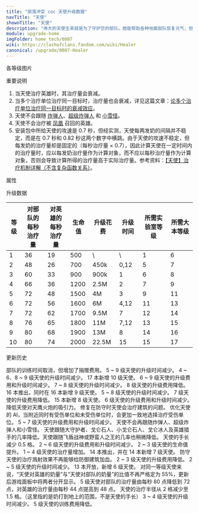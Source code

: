 ```yaml
---
title: "部落冲突 coc 天使升级数据"
navTitle: "天使"
shownTitle: "天使"
description: "伟大的天使生来就是为了守护您的部队。她能帮助各种地面部队恢复元气，但要记得小心保护天使免受防空火箭的袭击！"
module: upgrade-home
imgFolder: home_tech/0007
wiki: https://clashofclans.fandom.com/wiki/Healer
canonical: /upgrade/0007-Healer
---
```


<UnitInfo :folder="$frontmatter.imgFolder" imgSrc="Healer_info.png" :imgAlt="$frontmatter.navTitle" :description="$frontmatter.description" />

<SmallTitle>各等级图片</SmallTitle>

<Panel>
    <UnitImgGroup :folder="$frontmatter.imgFolder">
        <UnitImg imgTitle="1 - 2 级" imgSrc="Healer1.png" />
        <UnitImg imgTitle="3 级" imgSrc="Healer3.png" />
        <UnitImg imgTitle="4 级" imgSrc="Healer4.png" />
        <UnitImg imgTitle="5 - 6 级" imgSrc="Healer5.png" />
        <UnitImg imgTitle="7 级" imgSrc="Healer7.png" />
        <UnitImg imgTitle="8 级" imgSrc="Healer8.png" />
        <UnitImg imgTitle="9 级" imgSrc="Healer9.png" />
        <!-- <UnitImg imgTitle="10 级" imgSrc="Healer10.png" /> -->
    </UnitImgGroup>
</Panel>

<SmallTitle>重要说明</SmallTitle>

1. 当天使治疗英雄时，其治疗量会衰减。
2. 当多个治疗单位治疗同一目标时，治疗量也会衰减，详见这篇文章：[论多个治疗单位治疗同一目标时的衰减效应](/p/6925)。
3. 天使不会跟随 [炸弹人](/upgrade/0004-Wall-Breaker)、[超级炸弹人](/upgrade/0603-Super-Wall-Breaker) 和 [小雪怪](/upgrade/000d-Yeti/Yetimite)。
4. 天使不会治疗被 [凤凰](/upgrade/0287-Phoenix) 召回的英雄。
5. 安装包中所给天使的攻速是 0.7 秒，但经实测，天使每两发奶的间隔并不稳定，而是在 0.7 秒和 0.82 秒这两个数字中横跳。由于天使的攻速不稳定，但每发奶的治疗量却是固定的（每秒治疗量 × 0.7），因此计算天使在一定时间内的治疗量时，应以每发奶治疗量作为计算对象，而不应以每秒治疗量作为计算对象，否则会导致计算所得的治疗量高于实际治疗量。参考资料：[【天使】治疗机制详解（不含复杂函数关系）](/p/2102)。

<SmallTitle>属性</SmallTitle>

<UnitProperties>
    <UnitProperty pKey="治疗偏好" pValue="无" />
    <UnitProperty pKey="兵种类型" pValue="范围治疗" />
    <UnitProperty pKey="作用目标" pValue="仅地面目标" />
    <UnitProperty pKey="占据人口" pValue="14" />
    <UnitProperty pKey="移动速度" pValue="2 格/秒" />
    <UnitProperty pKey="天使手长" pValue="4.5 格" />
    <UnitProperty pKey="治疗金圈半径" pValue="1.5 格" />
    <UnitProperty pKey="治疗速度" pValue="0.7 秒/次" />
    <UnitProperty pKey="所需训练营等级" pValue="8" />
    <UnitProperty pKey="所需大本等级" pValue="6" />
    <UnitProperty pKey="训练时间" pValue="无" trainingSystem="2025" />
    <UnitProperty pKey="捐赠费用" pValue="7,7,21000,Elixir" :isDonationCost="true" />
</UnitProperties>

<SmallTitle>升级数据</SmallTitle>

<script setup>
const tableExtraInfo = [
    {
        "column": 4,
        "type": "cost",
        "gpClass": "research",
        "icon": "Elixir"
    },
    {
        "column": 5,
        "type": "time",
        "gpClass": "research"
    }
];
</script>

<UnitTable :tableExtraInfo="tableExtraInfo">

| 等级 |对部队的<br>每秒治疗量|对英雄的<br>每秒治疗量| 生命值 | 升级花费 |  升级时间  |所需实验室等级|所需大本等级|
| ---- |         ----       |         ----       |  ----  |   ----  |    ----   |    ----     |   ----    |
|   1  |          36        |          19        |   500  |      \  |       \   |      1      |     6     |
|   2  |          48        |          26        |   700  |   450k  |    0,12   |      5      |     7     |
|   3  |          60        |          33        |   900  |   900k  |    1      |      6      |     8     |
|   4  |          66        |          36        |  1200  |   2.5M  |    2      |      7      |     9     |
|   5  |          72        |          48        |  1500  |     4M  |    3      |      9      |    11     |
|   6  |          72        |          56        |  1600  |     6M  |    4,12   |     11      |    13     |
|   7  |          72        |          62        |  1700  |   9.5M  |    7      |     12      |    14     |
|   8  |          76        |          65        |  1800  |    11M  |    7,12   |     13      |    15     |
|   9  |          80        |          68        |  1900  |    13M  |    8      |     14      |    16     |
|  10  |          80        |          74        |  2000  |  22.5M  |   15      |     15      |    17     |
</UnitTable>

<SmallTitle>更新历史</SmallTitle>

<Timeline>
    <TimelineItem date="2025/03/27">
        <TimelineRow>部队的训练时间取消，但增加了捐赠费用。</TimelineRow>
    </TimelineItem>
    <TimelineItem date="2025/03/24">
        <TimelineRow>5 ~ 9 级天使的升级时间减少。</TimelineRow>
        <TimelineRow>4 ~ 6、8 ~ 9 级天使的升级时间减少。</TimelineRow>
    </TimelineItem>
    <TimelineItem date="2025/02/10">
        <TimelineRow>17 本新增 10 级天使。</TimelineRow>
    </TimelineItem>
    <TimelineItem date="2024/11/25">
        <TimelineRow>6 ~ 9 级天使的升级费用和升级时间减少。</TimelineRow>
    </TimelineItem>
    <TimelineItem date="2024/06/18">
        <TimelineRow>7 ~ 8 级天使的升级时间减少。</TimelineRow>
        <TimelineRow>8 级天使的升级费用降低。</TimelineRow>
    </TimelineItem>
    <TimelineItem date="2023/12/12">
        <TimelineRow>16 本推出，同时在 16 本新增 9 级天使。</TimelineRow>
        <TimelineRow>5 ~ 8 级天使的升级时间减少。</TimelineRow>
        <TimelineRow>7 级天使的升级费用降低。</TimelineRow>
    </TimelineItem>
    <TimelineItem date="2023/06/12">
        <TimelineRow>15 本新增 8 级天使。</TimelineRow>
        <TimelineRow>6 级天使的升级费用和升级时间减少。</TimelineRow>
        <TimelineRow>降低天使对天鹰火炮的吸引力。</TimelineRow>
    </TimelineItem>
    <TimelineItem date="2023/05/15">
        <TimelineRow>修复在防守时天使会治疗建筑的问题。</TimelineRow>
        <TimelineRow>优化天使的 AI，当附近同时有受伤单位和未受伤单位时，会更加一致地选择治疗受伤单位。</TimelineRow>
    </TimelineItem>
    <TimelineItem date="2022/10/10">
        <TimelineRow>5 ~ 7 级天使的升级费用和升级时间减少。</TimelineRow>
        <TimelineRow>天使不会再跟随炸弹人、超级炸弹人和小雪怪。</TimelineRow>
        <TimelineRow>天使跟随大守护者、戈仑石人、小戈仑石人、戈仑冰人及英雄猎手的几率降低。天使跟随飞盾战神或野蛮人之王的几率也稍微降低。</TimelineRow>
    </TimelineItem>
    <TimelineItem date="2022/05/02">
        <TimelineRow>天使的手长减少 0.5 格。</TimelineRow>
    </TimelineItem>
    <TimelineItem date="2021/12/09">
        <TimelineRow>2 ~ 6 级天使的升级费用和升级时间减少。</TimelineRow>
        <TimelineRow>2 ~ 3 级天使的生命值提升。</TimelineRow>
        <TimelineRow>1 ~ 4 级天使的治疗量增加。</TimelineRow>
    </TimelineItem>
    <TimelineItem date="2021/04/12">
        <TimelineRow>14 本推出，并在 14 本新增 7 级天使。</TimelineRow>
        <TimelineRow>防守天使的治疗溅射效果不再能够给防御建筑加血。</TimelineRow>
        <TimelineRow>2 ~ 3 级天使的升级费用降低。</TimelineRow>
        <TimelineRow>2 ~ 5 级天使的升级时间减少。</TimelineRow>
    </TimelineItem>
    <TimelineItem date="2019/12/09">
        <TimelineRow>13 本开放，新增 6 级天使。</TimelineRow>
        <TimelineRow>对同一等级天使来说，“天使对英雄的奶量”与“天使对部队的奶量”的比值不再严格定为 55%，更新后游戏面板中将两者分开显示。</TimelineRow>
        <TimelineRow>5 级天使对部队的治疗量由每秒 80 点降低到 72 点，对英雄的治疗量由每秒 44 点提高到 48 点。</TimelineRow>
    </TimelineItem>
    <TimelineItem date="2019/06/18">
        <TimelineRow>天使的治疗半径从 2 格减少至 1.5 格。（这里指的是奶打到地上的范围，不是天使的手长）</TimelineRow>
    </TimelineItem>
    <TimelineItem date="2019/04/02">
        <TimelineRow>3 ~ 4 级天使的升级时间减少。</TimelineRow>
        <TimelineRow>5 级天使的训练费用降低。</TimelineRow>
    </TimelineItem>
    <TimelineItem :historyBottom="true" />
</Timeline>